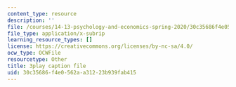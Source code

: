 ```yaml
---
content_type: resource
description: ''
file: /courses/14-13-psychology-and-economics-spring-2020/30c35686f4e0562aa31223b939fab415_K7QVIqV2QMk.vtt
file_type: application/x-subrip
learning_resource_types: []
license: https://creativecommons.org/licenses/by-nc-sa/4.0/
ocw_type: OCWFile
resourcetype: Other
title: 3play caption file
uid: 30c35686-f4e0-562a-a312-23b939fab415
---
```

